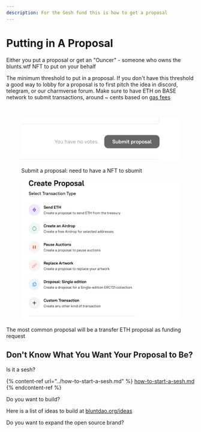 ```yaml
---
description: For the Sesh fund this is how to get a proposal
---
```


# Putting in A Proposal

Either you put a proposal or get an "Ouncer" - someone who owns the blunts.wtf NFT to put on your behalf



The minimum threshold to put in a proposal. If you don't have this threshold a good way to lobby for a proposal is to first pitch the idea in discord, telegram, or our charmverse forum. Make sure to have ETH on BASE network to submit transactions, around \~ cents based on [gas fees](https://gasfees.io)

<figure><img src="broken-reference" alt=""><figcaption></figcaption></figure>

<figure><img src="../.gitbook/assets/submitproposal.png" alt=""><figcaption><p>Submit a proposal: need to have a NFT to sbumit</p></figcaption></figure>



<figure><img src="../.gitbook/assets/proposaltypes.png" alt=""><figcaption></figcaption></figure>

The most common proposal will be a transfer ETH proposal as funding request

## Don't Know What You Want Your Proposal to Be?

Is it a sesh?

{% content-ref url="../how-to-start-a-sesh.md" %}
[how-to-start-a-sesh.md](../how-to-start-a-sesh.md)
{% endcontent-ref %}

Do you want to build?

Here is a list of ideas to build at [bluntdao.org/ideas](https://bluntdao.org/ideas)

Do you want to expand the open source brand?
